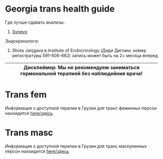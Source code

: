 # Georgia trans health guide

Где лучше сдавать анализы:
1) [Synevo](https://synevo.ge/)

Эндокринологи:
1) Shota Janjgava в Institute of Endocrinology 
   (Диди Дигоми, номер регистратуры 591-606-662) запись может быть на 2+ месяца вперед

| Дисклеймер: Мы не рекомендуем заниматься гормональной терапией без наблюдейния врача! |
| ---                                                                                   |


# Trans fem

Информация о доступной терапии в Грузии для транс феминных персон нахоидится
[here/здесь](transfem.md)

# Trans masc

Информация о доступной терапии в Грузии для транс маскулинных персон нахоидится
[here/здесь](transmasc.md)

